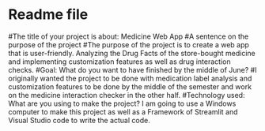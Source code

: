 # Readme file 
#The title of your project is about: Medicine Web App
#A sentence on the purpose of the project
#The purpose of the project is to create a web app that is user-friendly. Analyzing the Drug Facts of the store-bought medicine and implementing customization features as well as drug interaction checks. 
#Goal: What do you want to have finished by the middle of June?
#I originally wanted the project to be done with medication label analysis and customization features to be done by the middle of the semester and work on the medicine interaction checker in the other half. 
#Technology used: What are you using to make the project?
I am going to use a Windows computer to make this project as well as a Framework of Streamlit and Visual Studio code to write the actual code.

